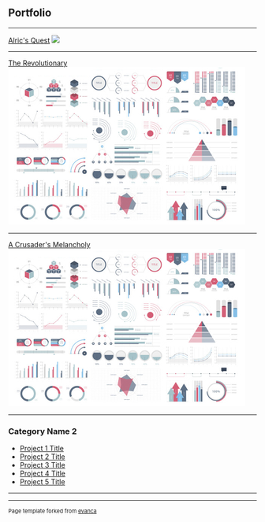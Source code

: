 ## Portfolio

---


[Alric's Quest](samples/alrics-quest.html)
<img src="images/alric_thumbnail.jp?raw=true"/>

---
[The Revolutionary](samples/Short%20Story.pdf)
<img src="images/dummy_thumbnail.jpg?raw=true"/>

---
[A Crusader's Melancholy](http://example.com/)
<img src="images/dummy_thumbnail.jpg?raw=true"/>

---

### Category Name 2

- [Project 1 Title](http://example.com/)
- [Project 2 Title](http://example.com/)
- [Project 3 Title](http://example.com/)
- [Project 4 Title](http://example.com/)
- [Project 5 Title](http://example.com/)

---




---
<p style="font-size:11px">Page template forked from <a href="https://github.com/evanca/quick-portfolio">evanca</a></p>
<!-- Remove above link if you don't want to attibute -->
